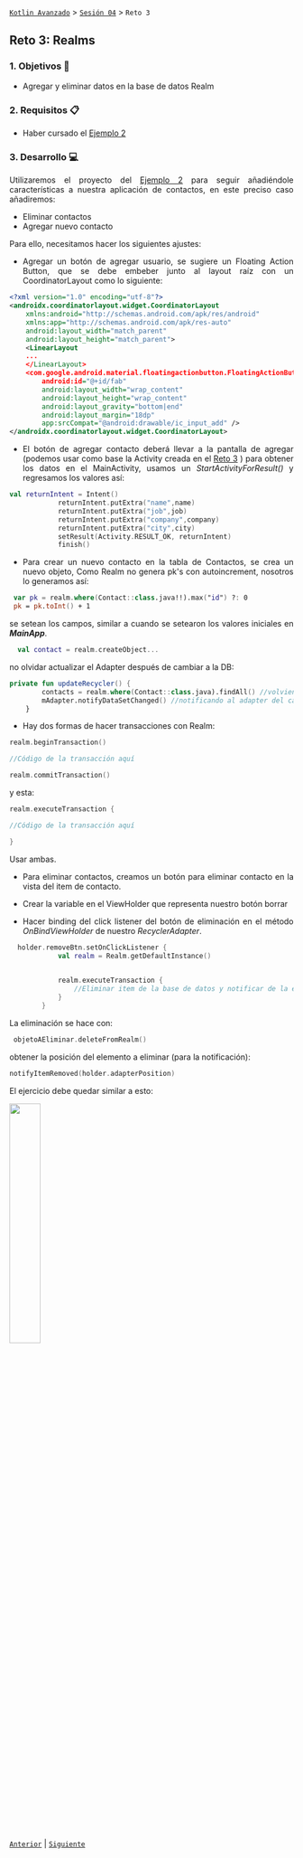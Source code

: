 [`Kotlin Avanzado`](../../Readme.md) > [`Sesión 04`](../Readme.md) > `Reto 3`

## Reto 3: Realms

<div style="text-align: justify;">




### 1. Objetivos :dart:

* Agregar y eliminar datos en la base de datos Realm

### 2. Requisitos :clipboard:

* Haber cursado el [Ejemplo 2](../Ejemplo-02)

### 3. Desarrollo :computer:

Utilizaremos el proyecto del [Ejemplo 2](../Ejemplo-02) para seguir añadiéndole características a nuestra aplicación de contactos, en este preciso caso añadiremos:

- Eliminar contactos
- Agregar nuevo contacto

Para ello, necesitamos hacer los siguientes ajustes:

- Agregar un botón de agregar usuario, se sugiere un Floating Action Button, que se debe embeber junto al layout raíz con un CoordinatorLayout como lo siguiente: 

```xml 
<?xml version="1.0" encoding="utf-8"?>
<androidx.coordinatorlayout.widget.CoordinatorLayout
    xmlns:android="http://schemas.android.com/apk/res/android"
    xmlns:app="http://schemas.android.com/apk/res-auto"
    android:layout_width="match_parent"
    android:layout_height="match_parent">
    <LinearLayout
    ...
    </LinearLayout>
    <com.google.android.material.floatingactionbutton.FloatingActionButton
        android:id="@+id/fab"
        android:layout_width="wrap_content"
        android:layout_height="wrap_content"
        android:layout_gravity="bottom|end"
        android:layout_margin="18dp"
        app:srcCompat="@android:drawable/ic_input_add" />
</androidx.coordinatorlayout.widget.CoordinatorLayout>
```

- El botón de agregar contacto deberá llevar a la pantalla de agregar (podemos usar como base la Activity creada en el [Reto 3](../../Sesion-02/Reto-03) ) para obtener los datos en el MainActivity, usamos un *StartActivityForResult()* y regresamos los valores así: 

```kotlin
val returnIntent = Intent()
            returnIntent.putExtra("name",name)
            returnIntent.putExtra("job",job)
            returnIntent.putExtra("company",company)
            returnIntent.putExtra("city",city)
            setResult(Activity.RESULT_OK, returnIntent)
            finish()
```

- Para crear un nuevo contacto en la tabla de Contactos, se crea un nuevo objeto, Como Realm no genera pk's con autoincrement, nosotros lo generamos así: 

```kotlin
 var pk = realm.where(Contact::class.java!!).max("id") ?: 0
 pk = pk.toInt() + 1
```

se setean los campos, similar a cuando se setearon los valores iniciales en ***MainApp***.

```kotlin
  val contact = realm.createObject...
```

no olvidar actualizar el Adapter después de cambiar a la DB:

```kotlin
private fun updateRecycler() {
        contacts = realm.where(Contact::class.java).findAll() //volviendo a obtener los contactos (incluído el agregado)
        mAdapter.notifyDataSetChanged() //notificando al adapter del cambio
    }
```

- Hay dos formas de hacer transacciones con Realm:

```kotlin
realm.beginTransaction()

//Código de la transacción aquí

realm.commitTransaction()
```

y esta:

```kotlin
realm.executeTransaction {

//Código de la transacción aquí

}
```

Usar ambas.

- Para eliminar contactos, creamos un botón para eliminar contacto en la vista del item de contacto.

- Crear la variable en el ViewHolder que representa nuestro botón borrar

- Hacer binding del click listener del botón de eliminación en el método *OnBindViewHolder* de nuestro *RecyclerAdapter*.

```kotlin
  holder.removeBtn.setOnClickListener {
            val realm = Realm.getDefaultInstance()

            
            realm.executeTransaction {
                //Eliminar item de la base de datos y notificar de la eliminación del elemento 
            }
        }
```

La eliminación se hace con:

```kotlin
 objetoAEliminar.deleteFromRealm() 
```

obtener la posición del elemento a eliminar (para la notificación):

```kotlin
notifyItemRemoved(holder.adapterPosition)
```

El ejercicio debe quedar similar a esto:

<img src="images/solution.gif" width="33%"/>



[`Anterior`](../Ejemplo-03) | [`Siguiente`](../Proyecto/Readme.md)      

</div>